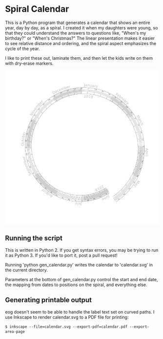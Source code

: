 # Spiral Calendar

This is a Python program that generates a calendar that shows an entire year,
day by day, as a spiral. I created it when my daughters were young, so that they
could understand the answers to questions like, "When's my birthday?" or "When's
Christmas?" The linear presentation makes it easier to see relative distance and
ordering, and the spiral aspect emphasizes the cycle of the year.

I like to print these out, laminate them, and then let the kids write on them
with dry-erase markers.

![example calendar](example.png)

## Running the script

This is written in Python 2. If you get syntax errors, you may be trying to run
it as Python 3. If you'd like to port it, post a pull request!

Running 'python gen_calendar.py' writes the calendar to 'calendar.svg' in
the current directory.

Parameters at the bottom of gen_calendar.py control the start and end date,
the mapping from dates to positions on the spiral, and everything else.

## Generating printable output

eog doesn't seem to be able to handle the label text set on curved paths. I
use Inkscape to render calendar.svg to a PDF file for printing:

    $ inkscape --file=calendar.svg --export-pdf=calendar.pdf --export-area-page
